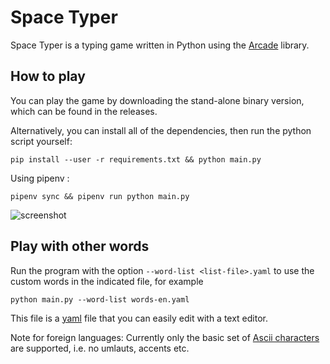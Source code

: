 # Space Typer

Space Typer is a typing game written in Python using the [Arcade](http://arcade.academy/) library.

## How to play
You can play the game by downloading the stand-alone binary version, which can be found in the releases.

Alternatively, you can install all of the dependencies, then run the python script yourself:
```
pip install --user -r requirements.txt && python main.py
```
Using pipenv :
```
pipenv sync && pipenv run python main.py
```

![screenshot](screenshot.png "Screenshot")


## Play with other words

Run the program with the option `--word-list <list-file>.yaml` to use the
custom words in the indicated file, for example

    python main.py --word-list words-en.yaml

This file is a [yaml](https://yaml.org/) file that you can easily edit with a
text editor.

Note for foreign languages: Currently only the basic set of
[Ascii characters](https://en.wikipedia.org/wiki/ASCII)
are supported, i.e. no umlauts, accents etc.
